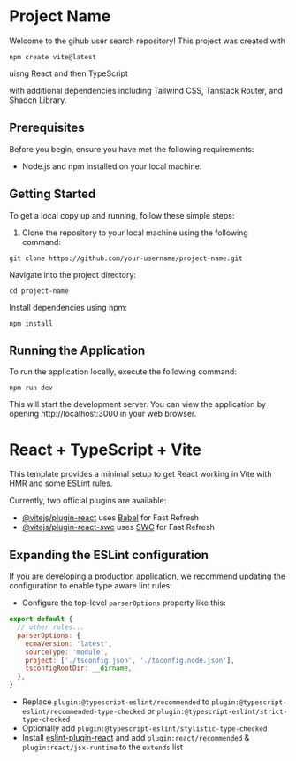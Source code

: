 # Project Name

Welcome to the gihub user search repository! This project was created with 
```
npm create vite@latest
```
uisng React and then TypeScript
 
 with additional dependencies including Tailwind CSS, Tanstack Router, and Shadcn Library.

## Prerequisites

Before you begin, ensure you have met the following requirements:

- Node.js and npm installed on your local machine.

## Getting Started

To get a local copy up and running, follow these simple steps:

1. Clone the repository to your local machine using the following command:

```
git clone https://github.com/your-username/project-name.git
```

Navigate into the project directory:


```
cd project-name
```
Install dependencies using npm:

```
npm install
```

## Running the Application

To run the application locally, execute the following command:


```
npm run dev
```
This will start the development server. You can view the application by opening http://localhost:3000 in your web browser.



# React + TypeScript + Vite

This template provides a minimal setup to get React working in Vite with HMR and some ESLint rules.

Currently, two official plugins are available:

- [@vitejs/plugin-react](https://github.com/vitejs/vite-plugin-react/blob/main/packages/plugin-react/README.md) uses [Babel](https://babeljs.io/) for Fast Refresh
- [@vitejs/plugin-react-swc](https://github.com/vitejs/vite-plugin-react-swc) uses [SWC](https://swc.rs/) for Fast Refresh

## Expanding the ESLint configuration

If you are developing a production application, we recommend updating the configuration to enable type aware lint rules:

- Configure the top-level `parserOptions` property like this:

```js
export default {
  // other rules...
  parserOptions: {
    ecmaVersion: 'latest',
    sourceType: 'module',
    project: ['./tsconfig.json', './tsconfig.node.json'],
    tsconfigRootDir: __dirname,
  },
}
```

- Replace `plugin:@typescript-eslint/recommended` to `plugin:@typescript-eslint/recommended-type-checked` or `plugin:@typescript-eslint/strict-type-checked`
- Optionally add `plugin:@typescript-eslint/stylistic-type-checked`
- Install [eslint-plugin-react](https://github.com/jsx-eslint/eslint-plugin-react) and add `plugin:react/recommended` & `plugin:react/jsx-runtime` to the `extends` list
